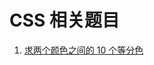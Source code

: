 # CSS 相关题目

1. [求两个颜色之间的 10 个等分色](https://github.com/kaisa911/DailyInterviewQuestion/blob/master/Answer/CSS/求两个颜色之间的10个等分色.md)
